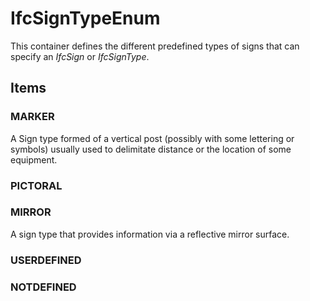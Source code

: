 # IfcSignTypeEnum

This container defines the different predefined types of signs that can specify an _IfcSign_ or _IfcSignType_.

## Items

### MARKER
A Sign type formed of a vertical post (possibly with some lettering or symbols) usually used to delimitate distance or the location of some equipment.

### PICTORAL


### MIRROR
A sign type that provides information via a reflective mirror surface.

### USERDEFINED


### NOTDEFINED


